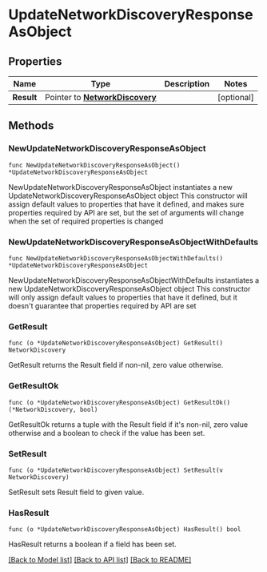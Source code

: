 # UpdateNetworkDiscoveryResponseAsObject

## Properties

Name | Type | Description | Notes
------------ | ------------- | ------------- | -------------
**Result** | Pointer to [**NetworkDiscovery**](NetworkDiscovery.md) |  | [optional] 

## Methods

### NewUpdateNetworkDiscoveryResponseAsObject

`func NewUpdateNetworkDiscoveryResponseAsObject() *UpdateNetworkDiscoveryResponseAsObject`

NewUpdateNetworkDiscoveryResponseAsObject instantiates a new UpdateNetworkDiscoveryResponseAsObject object
This constructor will assign default values to properties that have it defined,
and makes sure properties required by API are set, but the set of arguments
will change when the set of required properties is changed

### NewUpdateNetworkDiscoveryResponseAsObjectWithDefaults

`func NewUpdateNetworkDiscoveryResponseAsObjectWithDefaults() *UpdateNetworkDiscoveryResponseAsObject`

NewUpdateNetworkDiscoveryResponseAsObjectWithDefaults instantiates a new UpdateNetworkDiscoveryResponseAsObject object
This constructor will only assign default values to properties that have it defined,
but it doesn't guarantee that properties required by API are set

### GetResult

`func (o *UpdateNetworkDiscoveryResponseAsObject) GetResult() NetworkDiscovery`

GetResult returns the Result field if non-nil, zero value otherwise.

### GetResultOk

`func (o *UpdateNetworkDiscoveryResponseAsObject) GetResultOk() (*NetworkDiscovery, bool)`

GetResultOk returns a tuple with the Result field if it's non-nil, zero value otherwise
and a boolean to check if the value has been set.

### SetResult

`func (o *UpdateNetworkDiscoveryResponseAsObject) SetResult(v NetworkDiscovery)`

SetResult sets Result field to given value.

### HasResult

`func (o *UpdateNetworkDiscoveryResponseAsObject) HasResult() bool`

HasResult returns a boolean if a field has been set.


[[Back to Model list]](../README.md#documentation-for-models) [[Back to API list]](../README.md#documentation-for-api-endpoints) [[Back to README]](../README.md)


